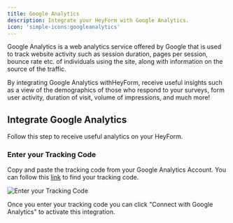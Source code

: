 ```yaml
---
title: Google Analytics
description: Integrate your HeyForm with Google Analytics.
icon: 'simple-icons:googleanalytics'
---
```


Google Analytics is a web analytics service offered by Google that is used to track website activity such as session duration, pages per session, bounce rate etc. of individuals using the site, along with information on the source of the traffic.

By integrating Google Analytics withHeyForm, receive useful insights such as a view of the demographics of those who respond to your surveys, form user activity, duration of visit, volume of impressions, and much more!

## Integrate Google Analytics

Follow this step to receive useful analytics on your HeyForm.

### Enter your Tracking Code
    
Copy and paste the tracking code from your Google Analytics Account. You can follow this [link](https://support.google.com/analytics/answer/1008080?hl=en#zippy=%2Cin-this-article) to find your tracking code.

<img
  src="/images/integration-ga.png"
  alt="Enter your Tracking Code"
  data-zoomable
/>

Once you enter your tracking code you can click "Connect with Google Analytics" to activate this integration.